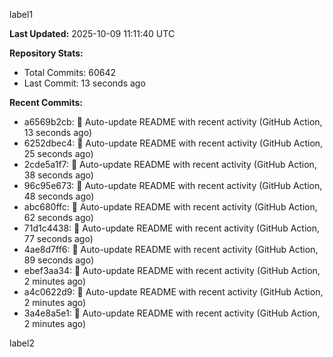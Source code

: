 
label1 
<!-- ACTIVITY_START -->
**Last Updated:** 2025-10-09 11:11:40 UTC

**Repository Stats:**
- Total Commits: 60642
- Last Commit: 13 seconds ago

**Recent Commits:**
- a6569b2cb: 🤖 Auto-update README with recent activity (GitHub Action, 13 seconds ago)
- 6252dbec4: 🤖 Auto-update README with recent activity (GitHub Action, 25 seconds ago)
- 2cde5a1f7: 🤖 Auto-update README with recent activity (GitHub Action, 38 seconds ago)
- 96c95e673: 🤖 Auto-update README with recent activity (GitHub Action, 48 seconds ago)
- abc680ffc: 🤖 Auto-update README with recent activity (GitHub Action, 62 seconds ago)
- 71d1c4438: 🤖 Auto-update README with recent activity (GitHub Action, 77 seconds ago)
- 4ae8d7ff6: 🤖 Auto-update README with recent activity (GitHub Action, 89 seconds ago)
- ebef3aa34: 🤖 Auto-update README with recent activity (GitHub Action, 2 minutes ago)
- a4c0622d9: 🤖 Auto-update README with recent activity (GitHub Action, 2 minutes ago)
- 3a4e8a5e1: 🤖 Auto-update README with recent activity (GitHub Action, 2 minutes ago)
<!-- ACTIVITY_END -->

label2
